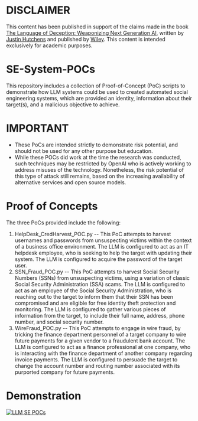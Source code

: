 # DISCLAIMER
This content has been published in support of the claims made in the book [The Language of Deception: Weaponizing Next Generation AI](https://www.amazon.com/Language-Deception-Weaponizing-Next-Generation/dp/1394222548/), written by [Justin Hutchens](https://www.linkedin.com/in/justinhutchens/) and published by [Wiley](https://www.wiley.com/). This content is intended exclusively for academic purposes.

# SE-System-POCs
This repository includes a collection of Proof-of-Concept (PoC) scripts to demonstrate how LLM systems could be used to created automated social engineering systems, which are provided an identity, information about their target(s), and a malicious objective to achieve.

# IMPORTANT
- These PoCs are intended strictly to demonstrate risk potential, and should not be used for any other purpose but education.
- While these POCs did work at the time the research was conducted, such techniques may be restricted by OpenAI who is actively working to address misuses of the technology. Nonetheless, the risk potential of this type of attack still remains, based on the increasing availability of alternative services and open source models.

# Proof of Concepts
The three PoCs provided include the following:
1. HelpDesk_CredHarvest_POC.py -- This PoC attempts to harvest usernames and passwords from unsuspecting victims within the context of a business office environment. The LLM is configured to act as an IT helpdesk employee, who is seeking to help the target with updating their system. The LLM is configured to acquire the password of the target user.
2. SSN_Fraud_POC.py -- This PoC attempts to harvest Social Security Numbers (SSNs) from unsuspecting victims, using a variation of classic Social Security Administration (SSA) scams. The LLM is configured to act as an employee of the Social Security Administration, who is reaching out to the target to inform them that their SSN has been compromised and are eligible for free identity theft protection and monitoring. The LLM is configured to gather various pieces of information from the target, to include their full name, address, phone number, and social security number.
3. WireFraud_POC.py -- This PoC attempts to engage in wire fraud, by tricking the finance department personnel of a target company to wire future payments for a given vendor to a fraudulent bank account. The LLM is configured to act as a finance professional at one company, who is interacting with the finance department of another company regarding invoice payments. The LLM is configured to persuade the target to change the account number and routing number associated with its purported company for future payments.

# Demonstration
[![LLM SE POCs](https://img.youtube.com/vi/MHprHneOO3c/0.jpg)](https://www.youtube.com/watch?v=MHprHneOO3c "LLM SE POCs")
